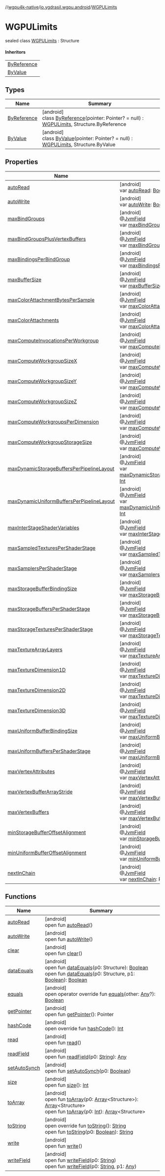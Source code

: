 //[wgpu4k-native](../../../index.md)/[io.ygdrasil.wgpu.android](../index.md)/[WGPULimits](index.md)

# WGPULimits

sealed class [WGPULimits](index.md) : Structure

#### Inheritors

| |
|---|
| [ByReference](-by-reference/index.md) |
| [ByValue](-by-value/index.md) |

## Types

| Name | Summary |
|---|---|
| [ByReference](-by-reference/index.md) | [android]<br>class [ByReference](-by-reference/index.md)(pointer: Pointer? = null) : [WGPULimits](index.md), Structure.ByReference |
| [ByValue](-by-value/index.md) | [android]<br>class [ByValue](-by-value/index.md)(pointer: Pointer? = null) : [WGPULimits](index.md), Structure.ByValue |

## Properties

| Name | Summary |
|---|---|
| [autoRead](../-w-g-p-u-request-device-callback-info/-by-value/index.md#-1660627269%2FFunctions%2F-895170507) | [android]<br>var [autoRead](../-w-g-p-u-request-device-callback-info/-by-value/index.md#-1660627269%2FFunctions%2F-895170507): [Boolean](https://kotlinlang.org/api/core/kotlin-stdlib/kotlin/-boolean/index.html) |
| [autoWrite](../-w-g-p-u-request-device-callback-info/-by-value/index.md#2132137834%2FFunctions%2F-895170507) | [android]<br>var [autoWrite](../-w-g-p-u-request-device-callback-info/-by-value/index.md#2132137834%2FFunctions%2F-895170507): [Boolean](https://kotlinlang.org/api/core/kotlin-stdlib/kotlin/-boolean/index.html) |
| [maxBindGroups](max-bind-groups.md) | [android]<br>@[JvmField](https://kotlinlang.org/api/core/kotlin-stdlib/kotlin.jvm/-jvm-field/index.html)<br>var [maxBindGroups](max-bind-groups.md): [Int](https://kotlinlang.org/api/core/kotlin-stdlib/kotlin/-int/index.html) |
| [maxBindGroupsPlusVertexBuffers](max-bind-groups-plus-vertex-buffers.md) | [android]<br>@[JvmField](https://kotlinlang.org/api/core/kotlin-stdlib/kotlin.jvm/-jvm-field/index.html)<br>var [maxBindGroupsPlusVertexBuffers](max-bind-groups-plus-vertex-buffers.md): [Int](https://kotlinlang.org/api/core/kotlin-stdlib/kotlin/-int/index.html) |
| [maxBindingsPerBindGroup](max-bindings-per-bind-group.md) | [android]<br>@[JvmField](https://kotlinlang.org/api/core/kotlin-stdlib/kotlin.jvm/-jvm-field/index.html)<br>var [maxBindingsPerBindGroup](max-bindings-per-bind-group.md): [Int](https://kotlinlang.org/api/core/kotlin-stdlib/kotlin/-int/index.html) |
| [maxBufferSize](max-buffer-size.md) | [android]<br>@[JvmField](https://kotlinlang.org/api/core/kotlin-stdlib/kotlin.jvm/-jvm-field/index.html)<br>var [maxBufferSize](max-buffer-size.md): [Long](https://kotlinlang.org/api/core/kotlin-stdlib/kotlin/-long/index.html) |
| [maxColorAttachmentBytesPerSample](max-color-attachment-bytes-per-sample.md) | [android]<br>@[JvmField](https://kotlinlang.org/api/core/kotlin-stdlib/kotlin.jvm/-jvm-field/index.html)<br>var [maxColorAttachmentBytesPerSample](max-color-attachment-bytes-per-sample.md): [Int](https://kotlinlang.org/api/core/kotlin-stdlib/kotlin/-int/index.html) |
| [maxColorAttachments](max-color-attachments.md) | [android]<br>@[JvmField](https://kotlinlang.org/api/core/kotlin-stdlib/kotlin.jvm/-jvm-field/index.html)<br>var [maxColorAttachments](max-color-attachments.md): [Int](https://kotlinlang.org/api/core/kotlin-stdlib/kotlin/-int/index.html) |
| [maxComputeInvocationsPerWorkgroup](max-compute-invocations-per-workgroup.md) | [android]<br>@[JvmField](https://kotlinlang.org/api/core/kotlin-stdlib/kotlin.jvm/-jvm-field/index.html)<br>var [maxComputeInvocationsPerWorkgroup](max-compute-invocations-per-workgroup.md): [Int](https://kotlinlang.org/api/core/kotlin-stdlib/kotlin/-int/index.html) |
| [maxComputeWorkgroupSizeX](max-compute-workgroup-size-x.md) | [android]<br>@[JvmField](https://kotlinlang.org/api/core/kotlin-stdlib/kotlin.jvm/-jvm-field/index.html)<br>var [maxComputeWorkgroupSizeX](max-compute-workgroup-size-x.md): [Int](https://kotlinlang.org/api/core/kotlin-stdlib/kotlin/-int/index.html) |
| [maxComputeWorkgroupSizeY](max-compute-workgroup-size-y.md) | [android]<br>@[JvmField](https://kotlinlang.org/api/core/kotlin-stdlib/kotlin.jvm/-jvm-field/index.html)<br>var [maxComputeWorkgroupSizeY](max-compute-workgroup-size-y.md): [Int](https://kotlinlang.org/api/core/kotlin-stdlib/kotlin/-int/index.html) |
| [maxComputeWorkgroupSizeZ](max-compute-workgroup-size-z.md) | [android]<br>@[JvmField](https://kotlinlang.org/api/core/kotlin-stdlib/kotlin.jvm/-jvm-field/index.html)<br>var [maxComputeWorkgroupSizeZ](max-compute-workgroup-size-z.md): [Int](https://kotlinlang.org/api/core/kotlin-stdlib/kotlin/-int/index.html) |
| [maxComputeWorkgroupsPerDimension](max-compute-workgroups-per-dimension.md) | [android]<br>@[JvmField](https://kotlinlang.org/api/core/kotlin-stdlib/kotlin.jvm/-jvm-field/index.html)<br>var [maxComputeWorkgroupsPerDimension](max-compute-workgroups-per-dimension.md): [Int](https://kotlinlang.org/api/core/kotlin-stdlib/kotlin/-int/index.html) |
| [maxComputeWorkgroupStorageSize](max-compute-workgroup-storage-size.md) | [android]<br>@[JvmField](https://kotlinlang.org/api/core/kotlin-stdlib/kotlin.jvm/-jvm-field/index.html)<br>var [maxComputeWorkgroupStorageSize](max-compute-workgroup-storage-size.md): [Int](https://kotlinlang.org/api/core/kotlin-stdlib/kotlin/-int/index.html) |
| [maxDynamicStorageBuffersPerPipelineLayout](max-dynamic-storage-buffers-per-pipeline-layout.md) | [android]<br>@[JvmField](https://kotlinlang.org/api/core/kotlin-stdlib/kotlin.jvm/-jvm-field/index.html)<br>var [maxDynamicStorageBuffersPerPipelineLayout](max-dynamic-storage-buffers-per-pipeline-layout.md): [Int](https://kotlinlang.org/api/core/kotlin-stdlib/kotlin/-int/index.html) |
| [maxDynamicUniformBuffersPerPipelineLayout](max-dynamic-uniform-buffers-per-pipeline-layout.md) | [android]<br>@[JvmField](https://kotlinlang.org/api/core/kotlin-stdlib/kotlin.jvm/-jvm-field/index.html)<br>var [maxDynamicUniformBuffersPerPipelineLayout](max-dynamic-uniform-buffers-per-pipeline-layout.md): [Int](https://kotlinlang.org/api/core/kotlin-stdlib/kotlin/-int/index.html) |
| [maxInterStageShaderVariables](max-inter-stage-shader-variables.md) | [android]<br>@[JvmField](https://kotlinlang.org/api/core/kotlin-stdlib/kotlin.jvm/-jvm-field/index.html)<br>var [maxInterStageShaderVariables](max-inter-stage-shader-variables.md): [Int](https://kotlinlang.org/api/core/kotlin-stdlib/kotlin/-int/index.html) |
| [maxSampledTexturesPerShaderStage](max-sampled-textures-per-shader-stage.md) | [android]<br>@[JvmField](https://kotlinlang.org/api/core/kotlin-stdlib/kotlin.jvm/-jvm-field/index.html)<br>var [maxSampledTexturesPerShaderStage](max-sampled-textures-per-shader-stage.md): [Int](https://kotlinlang.org/api/core/kotlin-stdlib/kotlin/-int/index.html) |
| [maxSamplersPerShaderStage](max-samplers-per-shader-stage.md) | [android]<br>@[JvmField](https://kotlinlang.org/api/core/kotlin-stdlib/kotlin.jvm/-jvm-field/index.html)<br>var [maxSamplersPerShaderStage](max-samplers-per-shader-stage.md): [Int](https://kotlinlang.org/api/core/kotlin-stdlib/kotlin/-int/index.html) |
| [maxStorageBufferBindingSize](max-storage-buffer-binding-size.md) | [android]<br>@[JvmField](https://kotlinlang.org/api/core/kotlin-stdlib/kotlin.jvm/-jvm-field/index.html)<br>var [maxStorageBufferBindingSize](max-storage-buffer-binding-size.md): [Long](https://kotlinlang.org/api/core/kotlin-stdlib/kotlin/-long/index.html) |
| [maxStorageBuffersPerShaderStage](max-storage-buffers-per-shader-stage.md) | [android]<br>@[JvmField](https://kotlinlang.org/api/core/kotlin-stdlib/kotlin.jvm/-jvm-field/index.html)<br>var [maxStorageBuffersPerShaderStage](max-storage-buffers-per-shader-stage.md): [Int](https://kotlinlang.org/api/core/kotlin-stdlib/kotlin/-int/index.html) |
| [maxStorageTexturesPerShaderStage](max-storage-textures-per-shader-stage.md) | [android]<br>@[JvmField](https://kotlinlang.org/api/core/kotlin-stdlib/kotlin.jvm/-jvm-field/index.html)<br>var [maxStorageTexturesPerShaderStage](max-storage-textures-per-shader-stage.md): [Int](https://kotlinlang.org/api/core/kotlin-stdlib/kotlin/-int/index.html) |
| [maxTextureArrayLayers](max-texture-array-layers.md) | [android]<br>@[JvmField](https://kotlinlang.org/api/core/kotlin-stdlib/kotlin.jvm/-jvm-field/index.html)<br>var [maxTextureArrayLayers](max-texture-array-layers.md): [Int](https://kotlinlang.org/api/core/kotlin-stdlib/kotlin/-int/index.html) |
| [maxTextureDimension1D](max-texture-dimension1-d.md) | [android]<br>@[JvmField](https://kotlinlang.org/api/core/kotlin-stdlib/kotlin.jvm/-jvm-field/index.html)<br>var [maxTextureDimension1D](max-texture-dimension1-d.md): [Int](https://kotlinlang.org/api/core/kotlin-stdlib/kotlin/-int/index.html) |
| [maxTextureDimension2D](max-texture-dimension2-d.md) | [android]<br>@[JvmField](https://kotlinlang.org/api/core/kotlin-stdlib/kotlin.jvm/-jvm-field/index.html)<br>var [maxTextureDimension2D](max-texture-dimension2-d.md): [Int](https://kotlinlang.org/api/core/kotlin-stdlib/kotlin/-int/index.html) |
| [maxTextureDimension3D](max-texture-dimension3-d.md) | [android]<br>@[JvmField](https://kotlinlang.org/api/core/kotlin-stdlib/kotlin.jvm/-jvm-field/index.html)<br>var [maxTextureDimension3D](max-texture-dimension3-d.md): [Int](https://kotlinlang.org/api/core/kotlin-stdlib/kotlin/-int/index.html) |
| [maxUniformBufferBindingSize](max-uniform-buffer-binding-size.md) | [android]<br>@[JvmField](https://kotlinlang.org/api/core/kotlin-stdlib/kotlin.jvm/-jvm-field/index.html)<br>var [maxUniformBufferBindingSize](max-uniform-buffer-binding-size.md): [Long](https://kotlinlang.org/api/core/kotlin-stdlib/kotlin/-long/index.html) |
| [maxUniformBuffersPerShaderStage](max-uniform-buffers-per-shader-stage.md) | [android]<br>@[JvmField](https://kotlinlang.org/api/core/kotlin-stdlib/kotlin.jvm/-jvm-field/index.html)<br>var [maxUniformBuffersPerShaderStage](max-uniform-buffers-per-shader-stage.md): [Int](https://kotlinlang.org/api/core/kotlin-stdlib/kotlin/-int/index.html) |
| [maxVertexAttributes](max-vertex-attributes.md) | [android]<br>@[JvmField](https://kotlinlang.org/api/core/kotlin-stdlib/kotlin.jvm/-jvm-field/index.html)<br>var [maxVertexAttributes](max-vertex-attributes.md): [Int](https://kotlinlang.org/api/core/kotlin-stdlib/kotlin/-int/index.html) |
| [maxVertexBufferArrayStride](max-vertex-buffer-array-stride.md) | [android]<br>@[JvmField](https://kotlinlang.org/api/core/kotlin-stdlib/kotlin.jvm/-jvm-field/index.html)<br>var [maxVertexBufferArrayStride](max-vertex-buffer-array-stride.md): [Int](https://kotlinlang.org/api/core/kotlin-stdlib/kotlin/-int/index.html) |
| [maxVertexBuffers](max-vertex-buffers.md) | [android]<br>@[JvmField](https://kotlinlang.org/api/core/kotlin-stdlib/kotlin.jvm/-jvm-field/index.html)<br>var [maxVertexBuffers](max-vertex-buffers.md): [Int](https://kotlinlang.org/api/core/kotlin-stdlib/kotlin/-int/index.html) |
| [minStorageBufferOffsetAlignment](min-storage-buffer-offset-alignment.md) | [android]<br>@[JvmField](https://kotlinlang.org/api/core/kotlin-stdlib/kotlin.jvm/-jvm-field/index.html)<br>var [minStorageBufferOffsetAlignment](min-storage-buffer-offset-alignment.md): [Int](https://kotlinlang.org/api/core/kotlin-stdlib/kotlin/-int/index.html) |
| [minUniformBufferOffsetAlignment](min-uniform-buffer-offset-alignment.md) | [android]<br>@[JvmField](https://kotlinlang.org/api/core/kotlin-stdlib/kotlin.jvm/-jvm-field/index.html)<br>var [minUniformBufferOffsetAlignment](min-uniform-buffer-offset-alignment.md): [Int](https://kotlinlang.org/api/core/kotlin-stdlib/kotlin/-int/index.html) |
| [nextInChain](next-in-chain.md) | [android]<br>@[JvmField](https://kotlinlang.org/api/core/kotlin-stdlib/kotlin.jvm/-jvm-field/index.html)<br>var [nextInChain](next-in-chain.md): Pointer? |

## Functions

| Name | Summary |
|---|---|
| [autoRead](../-w-g-p-u-request-device-callback-info/-by-value/index.md#-1660627269%2FFunctions%2F-895170507) | [android]<br>open fun [autoRead](../-w-g-p-u-request-device-callback-info/-by-value/index.md#-1660627269%2FFunctions%2F-895170507)() |
| [autoWrite](../-w-g-p-u-request-device-callback-info/-by-value/index.md#2132137834%2FFunctions%2F-895170507) | [android]<br>open fun [autoWrite](../-w-g-p-u-request-device-callback-info/-by-value/index.md#2132137834%2FFunctions%2F-895170507)() |
| [clear](../-w-g-p-u-request-device-callback-info/-by-value/index.md#718961069%2FFunctions%2F-895170507) | [android]<br>open fun [clear](../-w-g-p-u-request-device-callback-info/-by-value/index.md#718961069%2FFunctions%2F-895170507)() |
| [dataEquals](../-w-g-p-u-request-device-callback-info/-by-value/index.md#1435600696%2FFunctions%2F-895170507) | [android]<br>open fun [dataEquals](../-w-g-p-u-request-device-callback-info/-by-value/index.md#1435600696%2FFunctions%2F-895170507)(p0: Structure): [Boolean](https://kotlinlang.org/api/core/kotlin-stdlib/kotlin/-boolean/index.html)<br>open fun [dataEquals](../-w-g-p-u-request-device-callback-info/-by-value/index.md#-611011252%2FFunctions%2F-895170507)(p0: Structure, p1: [Boolean](https://kotlinlang.org/api/core/kotlin-stdlib/kotlin/-boolean/index.html)): [Boolean](https://kotlinlang.org/api/core/kotlin-stdlib/kotlin/-boolean/index.html) |
| [equals](../-w-g-p-u-request-device-callback-info/-by-value/index.md#-1689848703%2FFunctions%2F-895170507) | [android]<br>open operator override fun [equals](../-w-g-p-u-request-device-callback-info/-by-value/index.md#-1689848703%2FFunctions%2F-895170507)(other: [Any](https://kotlinlang.org/api/core/kotlin-stdlib/kotlin/-any/index.html)?): [Boolean](https://kotlinlang.org/api/core/kotlin-stdlib/kotlin/-boolean/index.html) |
| [getPointer](../-w-g-p-u-request-device-callback-info/-by-value/index.md#-1766351335%2FFunctions%2F-895170507) | [android]<br>open fun [getPointer](../-w-g-p-u-request-device-callback-info/-by-value/index.md#-1766351335%2FFunctions%2F-895170507)(): Pointer |
| [hashCode](../-w-g-p-u-request-device-callback-info/-by-value/index.md#-87232699%2FFunctions%2F-895170507) | [android]<br>open override fun [hashCode](../-w-g-p-u-request-device-callback-info/-by-value/index.md#-87232699%2FFunctions%2F-895170507)(): [Int](https://kotlinlang.org/api/core/kotlin-stdlib/kotlin/-int/index.html) |
| [read](../-w-g-p-u-request-device-callback-info/-by-value/index.md#-605623382%2FFunctions%2F-895170507) | [android]<br>open fun [read](../-w-g-p-u-request-device-callback-info/-by-value/index.md#-605623382%2FFunctions%2F-895170507)() |
| [readField](../-w-g-p-u-request-device-callback-info/-by-value/index.md#-142250898%2FFunctions%2F-895170507) | [android]<br>open fun [readField](../-w-g-p-u-request-device-callback-info/-by-value/index.md#-142250898%2FFunctions%2F-895170507)(p0: [String](https://kotlinlang.org/api/core/kotlin-stdlib/kotlin/-string/index.html)): [Any](https://kotlinlang.org/api/core/kotlin-stdlib/kotlin/-any/index.html) |
| [setAutoSynch](../-w-g-p-u-request-device-callback-info/-by-value/index.md#-1873879351%2FFunctions%2F-895170507) | [android]<br>open fun [setAutoSynch](../-w-g-p-u-request-device-callback-info/-by-value/index.md#-1873879351%2FFunctions%2F-895170507)(p0: [Boolean](https://kotlinlang.org/api/core/kotlin-stdlib/kotlin/-boolean/index.html)) |
| [size](../-w-g-p-u-request-device-callback-info/-by-value/index.md#1665065887%2FFunctions%2F-895170507) | [android]<br>open fun [size](../-w-g-p-u-request-device-callback-info/-by-value/index.md#1665065887%2FFunctions%2F-895170507)(): [Int](https://kotlinlang.org/api/core/kotlin-stdlib/kotlin/-int/index.html) |
| [toArray](../-w-g-p-u-request-device-callback-info/-by-value/index.md#2132340621%2FFunctions%2F-895170507) | [android]<br>open fun [toArray](../-w-g-p-u-request-device-callback-info/-by-value/index.md#2132340621%2FFunctions%2F-895170507)(p0: [Array](https://kotlinlang.org/api/core/kotlin-stdlib/kotlin/-array/index.html)&lt;Structure&gt;): [Array](https://kotlinlang.org/api/core/kotlin-stdlib/kotlin/-array/index.html)&lt;Structure&gt;<br>open fun [toArray](../-w-g-p-u-request-device-callback-info/-by-value/index.md#554934234%2FFunctions%2F-895170507)(p0: [Int](https://kotlinlang.org/api/core/kotlin-stdlib/kotlin/-int/index.html)): [Array](https://kotlinlang.org/api/core/kotlin-stdlib/kotlin/-array/index.html)&lt;Structure&gt; |
| [toString](../-w-g-p-u-request-device-callback-info/-by-value/index.md#-265398764%2FFunctions%2F-895170507) | [android]<br>open override fun [toString](../-w-g-p-u-request-device-callback-info/-by-value/index.md#-265398764%2FFunctions%2F-895170507)(): [String](https://kotlinlang.org/api/core/kotlin-stdlib/kotlin/-string/index.html)<br>open fun [toString](../-w-g-p-u-request-device-callback-info/-by-value/index.md#1718618713%2FFunctions%2F-895170507)(p0: [Boolean](https://kotlinlang.org/api/core/kotlin-stdlib/kotlin/-boolean/index.html)): [String](https://kotlinlang.org/api/core/kotlin-stdlib/kotlin/-string/index.html) |
| [write](../-w-g-p-u-request-device-callback-info/-by-value/index.md#477519963%2FFunctions%2F-895170507) | [android]<br>open fun [write](../-w-g-p-u-request-device-callback-info/-by-value/index.md#477519963%2FFunctions%2F-895170507)() |
| [writeField](../-w-g-p-u-request-device-callback-info/-by-value/index.md#963475167%2FFunctions%2F-895170507) | [android]<br>open fun [writeField](../-w-g-p-u-request-device-callback-info/-by-value/index.md#963475167%2FFunctions%2F-895170507)(p0: [String](https://kotlinlang.org/api/core/kotlin-stdlib/kotlin/-string/index.html))<br>open fun [writeField](../-w-g-p-u-request-device-callback-info/-by-value/index.md#1741006465%2FFunctions%2F-895170507)(p0: [String](https://kotlinlang.org/api/core/kotlin-stdlib/kotlin/-string/index.html), p1: [Any](https://kotlinlang.org/api/core/kotlin-stdlib/kotlin/-any/index.html)) |